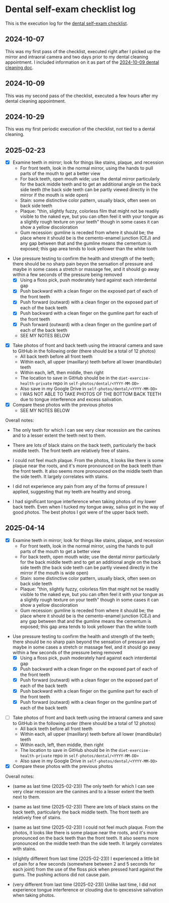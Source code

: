 # Dental self-exam checklist log

This is the execution log for the [dental self-exam checklist](../checklists/dental-self-exam-checklist.md).

## 2024-10-07

This was my first pass of the checklist, executed right after I picked
up the mirror and intraoral camera and two days prior to my dental
cleaning appointment. I included information on it as part of the
[2024-10-09 dental cleaning
doc](../events/2024/2024-10-09-dental-cleaning.md).

## 2024-10-09

This was my second pass of the checklist, executed a few hours after
my dental cleaning appointment.

## 2024-10-29

This was my first periodic execution of the checklist, not tied to a
dental cleaning.

## 2025-02-23

- [x] Examine teeth in mirror; look for things like stains, plaque, and recession
  - For front teeth, look in the normal mirror, using the hands to pull parts of the mouth to get a better view
  - For back teeth, open mouth wide; use the dental mirror particularly for the back middle teeth and to get an additional angle on the back side teeth (the back side teeth can be partly viewed directly in the mirror if the mouth is wide open)
  - Stain: some distinctive color pattern, usually black, often seen on back side teeth
  - Plaque: "thin, slightly fuzzy, colorless film that might not be readily visible to the naked eye, but you can often feel it with your tongue as a slightly rough texture on your teeth" though in some cases it can show a yellow discoloration
  - Gum recession: gumline is receded from where it should be; the place where it should be is the cemento-enamel junction (CEJ) and any gap between that and the gumline means the cementum is exposed; this gap area tends to look yellower than the white tooth
- Use pressure testing to confirm the health and strength of the teeth; there should be no sharp pain beyon the sensation of pressure and maybe in some cases a stretch or massage fee, and it should go away within a few seconds of the pressure being removed
  - [x] Using a floss pick, push moderately hard against each interdental gap
  - [x] Push backward with a clean finger on the exposed part of each of the front teeth
  - [x] Push forward (outward) with a clean finger on the exposed part of each of the back teeth
  - [x] Push backward with a clean finger on the gumline part for each of the front teeth
  - [x] Push forward (outward) with a clean finger on the gumline part of each of the back teeth
  - SEE MY NOTES BELOW
- [x] Take photos of front and back teeth using the intraoral camera and save to GitHub in the following order (there should be a total of 12 photos)
  - All back teeth before all front teeth
  - Within each, all upper (maxillary) teeth before all lower (mandibular) teeth
  - Within each, left, then middle, then right
  - The location to save in GitHub should be in the `diet-exercise-health-private` repo in `self-photos/dental/<YYYY-MM-DD>`
  - Also save in my Google Drive in `self-photos/dental/<YYYY-MM-DD>`
  - I WAS NOT ABLE TO TAKE PHOTOS OF THE BOTTOM BACK TEETH due to tongue interference and excess salivation.
- [x] Compare these photos with the previous photos
  - SEE MY NOTES BELOW

Overall notes:

* The only teeth for which I can see very clear recession are the
  canines and to a lesser extent the teeth next to them.

* There are lots of black stains on the back teeth, particularly the
  back middle teeth. The front teeth are relatively free of stains.

* I could not feel much plaque. From the photos, it looks like there
  is some plaque near the roots, and it's more pronounced on the back
  teeth than the front teeth. It also seems more pronounced on the
  middle teeth than the side teeth. It largely correlates with stains.

* I did not experience any pain from any of the forms of pressure I
  applied, suggesting that my teeth are healthy and strong.

* I had significant tongue interference when taking photos of my lower
  back teeth. Even when I tucked my tongue away, saliva got in the way
  of good photos. The best photos I got were of the upper back teeth.

## 2025-04-14

- [x] Examine teeth in mirror; look for things like stains, plaque, and recession
  - For front teeth, look in the normal mirror, using the hands to pull parts of the mouth to get a better view
  - For back teeth, open mouth wide; use the dental mirror particularly for the back middle teeth and to get an additional angle on the back side teeth (the back side teeth can be partly viewed directly in the mirror if the mouth is wide open)
  - Stain: some distinctive color pattern, usually black, often seen on back side teeth
  - Plaque: "thin, slightly fuzzy, colorless film that might not be readily visible to the naked eye, but you can often feel it with your tongue as a slightly rough texture on your teeth" though in some cases it can show a yellow discoloration
  - Gum recession: gumline is receded from where it should be; the place where it should be is the cemento-enamel junction (CEJ) and any gap between that and the gumline means the cementum is exposed; this gap area tends to look yellower than the white tooth
- Use pressure testing to confirm the health and strength of the teeth; there should be no sharp pain beyond the sensation of pressure and maybe in some cases a stretch or massage feel, and it should go away within a few seconds of the pressure being removed
  - [x] Using a floss pick, push moderately hard against each interdental gap
  - [x] Push backward with a clean finger on the exposed part of each of the front teeth
  - [x] Push forward (outward) with a clean finger on the exposed part of each of the back teeth
  - [x] Push backward with a clean finger on the gumline part for each of the front teeth
  - [x] Push forward (outward) with a clean finger on the gumline part of each of the back teeth
- [ ] Take photos of front and back teeth using the intraoral camera and save to GitHub in the following order (there should be a total of 12 photos)
  - All back teeth before all front teeth
  - Within each, all upper (maxillary) teeth before all lower (mandibular) teeth
  - Within each, left, then middle, then right
  - The location to save in GitHub should be in the `diet-exercise-health-private` repo in `self-photos/dental/<YYYY-MM-DD>`
  - Also save in my Google Drive in `self-photos/dental/<YYYY-MM-DD>`
- [x] Compare these photos with the previous photos

Overall notes:

* (same as last time (2025-02-23)) The only teeth for which I can see
  very clear recession are the canines and to a lesser extent the
  teeth next to them.

* (same as last time (2025-02-23)) There are lots of black stains on
  the back teeth, particularly the back middle teeth. The front teeth
  are relatively free of stains.

* (same as last time (2025-02-23)) I could not feel much plaque. From
  the photos, it looks like there is some plaque near the roots, and
  it's more pronounced on the back teeth than the front teeth. It also
  seems more pronounced on the middle teeth than the side teeth. It
  largely correlates with stains.

* (slightly different from last time (2025-02-23)) I experienced a
  little bit of pain for a few seconds (somewhere between 2 and 5
  seconds for each joint) from the use of the floss pick when pressed
  hard against the gums. The pushing actions did not cause pain.

* (very different from last time (2025-02-23)) Unlike last time, I did
  not experience tongue interference or clouding due to qexcessive
  salivation when taking photos.
